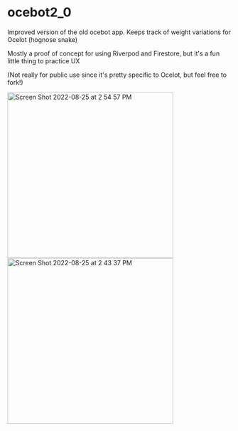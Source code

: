 # ocebot2_0

Improved version of the old ocebot app.  Keeps track of weight variations for Ocelot (hognose snake)

Mostly a proof of concept for using Riverpod and Firestore, but it's a fun little thing to practice UX

(Not really for public use since it's pretty specific to Ocelot, but feel free to fork!)

<img width="373" alt="Screen Shot 2022-08-25 at 2 54 57 PM" src="https://user-images.githubusercontent.com/50121548/186746003-344878bf-12b8-4fdd-872e-9f84bfcb48ae.png">
<img width="373" alt="Screen Shot 2022-08-25 at 2 43 37 PM" src="https://user-images.githubusercontent.com/50121548/186746014-247779f4-9662-41de-8c47-8b6629c20012.png">

